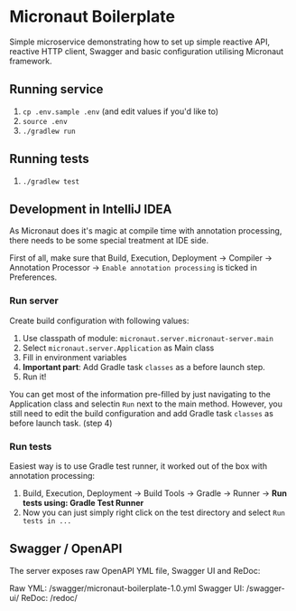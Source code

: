 # Micronaut Boilerplate

Simple microservice demonstrating how to set up simple reactive API, reactive HTTP client, Swagger and basic configuration utilising Micronaut framework.

## Running service

1. `cp .env.sample .env` (and edit values if you'd like to)
2. `source .env`
3. `./gradlew run`

## Running tests

1. `./gradlew test`

## Development in IntelliJ IDEA

As Micronaut does it's magic at compile time with annotation processing, there needs to be some special treatment at IDE side.

First of all, make sure that Build, Execution, Deployment -> Compiler -> Annotation Processor -> `Enable annotation processing` is ticked in Preferences.

### Run server

Create build configuration with following values:
1. Use classpath of module: `micronaut.server.micronaut-server.main`
2. Select `micronaut.server.Application` as Main class
3. Fill in environment variables
4. **Important part**: Add Gradle task `classes` as a before launch step.
5. Run it!

You can get most of the information pre-filled by just navigating to the Application class and selectin `Run` next to the main method. However, you still need to edit the build configuration and add Gradle task `classes` as before launch task. (step 4)

### Run tests

Easiest way is to use Gradle test runner, it worked out of the box with annotation processing:

1. Build, Execution, Deployment -> Build Tools -> Gradle -> Runner -> **Run tests using: Gradle Test Runner**
2. Now you can just simply right click on the test directory and select `Run tests in ...`

## Swagger / OpenAPI

The server exposes raw OpenAPI YML file, Swagger UI and ReDoc:

Raw YML: /swagger/micronaut-boilerplate-1.0.yml
Swagger UI: /swagger-ui/
ReDoc: /redoc/
